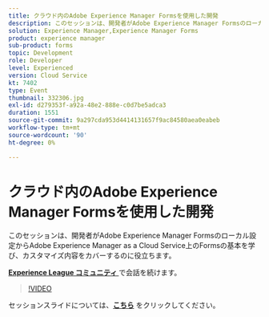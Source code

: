 ```yaml
---
title: クラウド内のAdobe Experience Manager Formsを使用した開発
description: このセッションは、開発者がAdobe Experience Manager Formsのローカル設定からAdobe Experience Manager as a Cloud Service上のFormsの基本を学び、カスタマイズ内容をカバーするのに役立ちます。
solution: Experience Manager,Experience Manager Forms
product: experience manager
sub-product: forms
topic: Development
role: Developer
level: Experienced
version: Cloud Service
kt: 7402
type: Event
thumbnail: 332306.jpg
exl-id: d279353f-a92a-48e2-888e-c0d7be5adca3
duration: 1551
source-git-commit: 9a297cda953d4414131657f9ac84580aea0eabeb
workflow-type: tm+mt
source-wordcount: '90'
ht-degree: 0%

---
```


# クラウド内のAdobe Experience Manager Formsを使用した開発

このセッションは、開発者がAdobe Experience Manager Formsのローカル設定からAdobe Experience Manager as a Cloud Service上のFormsの基本を学び、カスタマイズ内容をカバーするのに役立ちます。

**[Experience League コミュニティ ](https://adobe.ly/36Yd3v6)** で会話を続けます。

>[!VIDEO](https://video.tv.adobe.com/v/332306/?quality=12&learn=on&hidetitle=true)

セッションスライドについては、**[こちら](/help/adobe-developers-live/assets/developing-aem-forms-cloud.pdf)** をクリックしてください。
